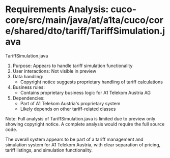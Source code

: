 # Requirements Analysis: cuco-core/src/main/java/at/a1ta/cuco/core/shared/dto/tariff/TariffSimulation.java

TariffSimulation.java
1. Purpose: Appears to handle tariff simulation functionality
2. User interactions: Not visible in preview
3. Data handling:
   - Copyright notice suggests proprietary handling of tariff calculations
4. Business rules:
   - Contains proprietary business logic for A1 Telekom Austria AG
5. Dependencies:
   - Part of A1 Telekom Austria's proprietary system
   - Likely depends on other tariff-related classes

Note: Full analysis of TariffSimulation.java is limited due to preview only showing copyright notice. A complete analysis would require the full source code.

The overall system appears to be part of a tariff management and simulation system for A1 Telekom Austria, with clear separation of pricing, tariff listings, and simulation functionality.